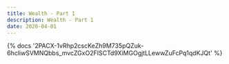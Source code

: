 ```yaml
---
title: Wealth - Part 1
description: Wealth - Part 1
date: 2020-04-01
---
```

<body style="margin:0">
{% docs '2PACX-1vRhp2cscKeZh9M735pQZuk-6hcliwSVMNQbbs_mvcZGxO2FISCTd9XiMGOgjtLLewwZuFcPq1qdKJQt' %}

